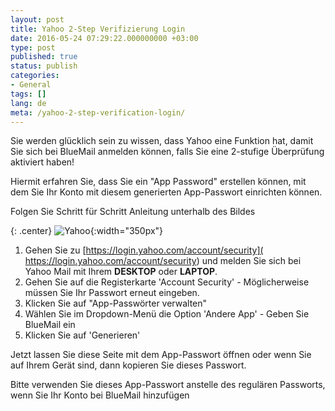 ```yaml
---
layout: post
title: Yahoo 2-Step Verifizierung Login
date: 2016-05-24 07:29:22.000000000 +03:00
type: post
published: true
status: publish
categories:
- General
tags: []
lang: de
meta: /yahoo-2-step-verification-login/
---
```


Sie werden glücklich sein zu wissen, dass Yahoo eine Funktion hat, damit Sie sich bei BlueMail anmelden können, falls Sie eine 2-stufige Überprüfung aktiviert haben!

Hiermit erfahren Sie, dass Sie ein "App Password" erstellen können, mit dem Sie Ihr Konto mit diesem generierten App-Passwort einrichten können.

Folgen Sie Schritt für Schritt Anleitung unterhalb des Bildes

{: .center}
![Yahoo](/assets/GIF_Yahoo.gif){:width="350px"}

1. Gehen Sie zu [https://login.yahoo.com/account/security]( https://login.yahoo.com/account/security) und melden Sie sich bei Yahoo Mail mit Ihrem **DESKTOP** oder **LAPTOP**.
2. Gehen Sie auf die Registerkarte 'Account Security' - Möglicherweise müssen Sie Ihr Passwort erneut eingeben.
3. Klicken Sie auf "App-Passwörter verwalten"
4. Wählen Sie im Dropdown-Menü die Option 'Andere App' - Geben Sie BlueMail ein
5. Klicken Sie auf 'Generieren'

Jetzt lassen Sie diese Seite mit dem App-Passwort öffnen oder wenn Sie auf Ihrem Gerät sind, dann kopieren Sie dieses Passwort.

Bitte verwenden Sie dieses App-Passwort anstelle des regulären Passworts, wenn Sie Ihr Konto bei BlueMail hinzufügen

